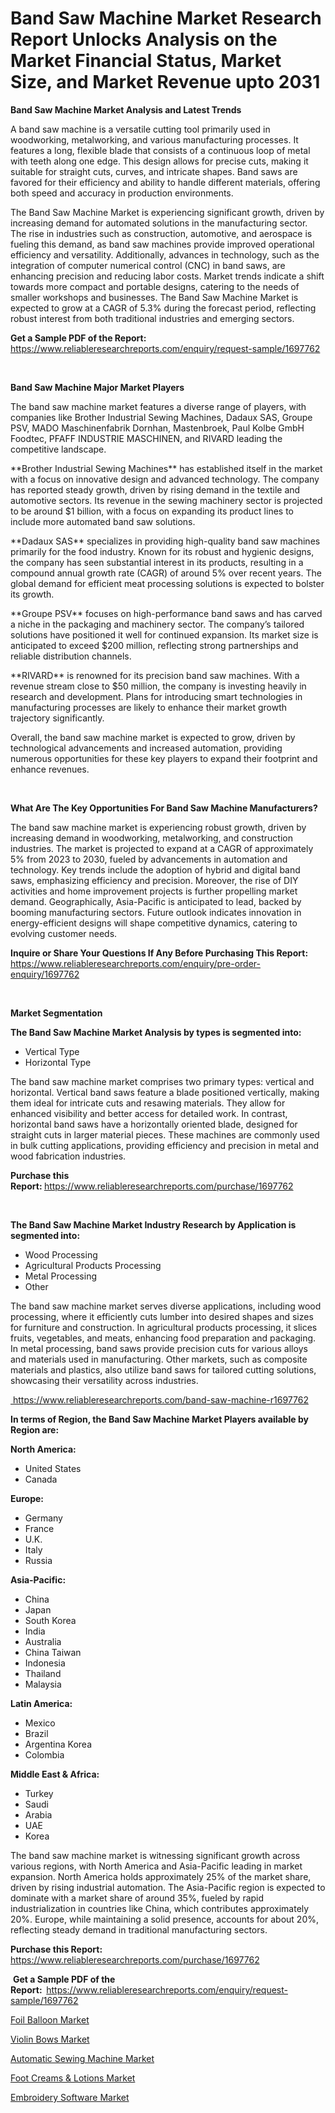 <p><h1>Band Saw Machine Market Research Report Unlocks Analysis on the Market Financial Status, Market Size, and Market Revenue upto 2031</h1></p><p><strong>Band Saw Machine Market Analysis and Latest Trends</strong></p>
<p><p>A band saw machine is a versatile cutting tool primarily used in woodworking, metalworking, and various manufacturing processes. It features a long, flexible blade that consists of a continuous loop of metal with teeth along one edge. This design allows for precise cuts, making it suitable for straight cuts, curves, and intricate shapes. Band saws are favored for their efficiency and ability to handle different materials, offering both speed and accuracy in production environments.</p><p>The Band Saw Machine Market is experiencing significant growth, driven by increasing demand for automated solutions in the manufacturing sector. The rise in industries such as construction, automotive, and aerospace is fueling this demand, as band saw machines provide improved operational efficiency and versatility. Additionally, advances in technology, such as the integration of computer numerical control (CNC) in band saws, are enhancing precision and reducing labor costs. Market trends indicate a shift towards more compact and portable designs, catering to the needs of smaller workshops and businesses. The Band Saw Machine Market is expected to grow at a CAGR of 5.3% during the forecast period, reflecting robust interest from both traditional industries and emerging sectors.</p></p>
<p><strong>Get a Sample PDF of the Report:&nbsp;</strong> <a href="https://www.reliableresearchreports.com/enquiry/request-sample/1697762?utm_campaign=11&utm_medium=2&utm_source=Github&utm_content=ia&utm_term=12122024&utm_id=band-saw-machine">https://www.reliableresearchreports.com/enquiry/request-sample/1697762</a></p>
<p>&nbsp;</p>
<p><strong>Band Saw Machine Major Market Players</strong></p>
<p><p>The band saw machine market features a diverse range of players, with companies like Brother Industrial Sewing Machines, Dadaux SAS, Groupe PSV, MADO Maschinenfabrik Dornhan, Mastenbroek, Paul Kolbe GmbH Foodtec, PFAFF INDUSTRIE MASCHINEN, and RIVARD leading the competitive landscape.</p><p>**Brother Industrial Sewing Machines** has established itself in the market with a focus on innovative design and advanced technology. The company has reported steady growth, driven by rising demand in the textile and automotive sectors. Its revenue in the sewing machinery sector is projected to be around $1 billion, with a focus on expanding its product lines to include more automated band saw solutions.</p><p>**Dadaux SAS** specializes in providing high-quality band saw machines primarily for the food industry. Known for its robust and hygienic designs, the company has seen substantial interest in its products, resulting in a compound annual growth rate (CAGR) of around 5% over recent years. The global demand for efficient meat processing solutions is expected to bolster its growth.</p><p>**Groupe PSV** focuses on high-performance band saws and has carved a niche in the packaging and machinery sector. The company’s tailored solutions have positioned it well for continued expansion. Its market size is anticipated to exceed $200 million, reflecting strong partnerships and reliable distribution channels.</p><p>**RIVARD** is renowned for its precision band saw machines. With a revenue stream close to $50 million, the company is investing heavily in research and development. Plans for introducing smart technologies in manufacturing processes are likely to enhance their market growth trajectory significantly.</p><p>Overall, the band saw machine market is expected to grow, driven by technological advancements and increased automation, providing numerous opportunities for these key players to expand their footprint and enhance revenues.</p></p>
<p>&nbsp;</p>
<p><strong>What Are The Key Opportunities For Band Saw Machine Manufacturers?</strong></p>
<p><p>The band saw machine market is experiencing robust growth, driven by increasing demand in woodworking, metalworking, and construction industries. The market is projected to expand at a CAGR of approximately 5% from 2023 to 2030, fueled by advancements in automation and technology. Key trends include the adoption of hybrid and digital band saws, emphasizing efficiency and precision. Moreover, the rise of DIY activities and home improvement projects is further propelling market demand. Geographically, Asia-Pacific is anticipated to lead, backed by booming manufacturing sectors. Future outlook indicates innovation in energy-efficient designs will shape competitive dynamics, catering to evolving customer needs.</p></p>
<p><strong>Inquire or Share Your Questions If Any Before Purchasing This Report:</strong> <a href="https://www.reliableresearchreports.com/enquiry/pre-order-enquiry/1697762?utm_campaign=11&utm_medium=2&utm_source=Github&utm_content=ia&utm_term=12122024&utm_id=band-saw-machine">https://www.reliableresearchreports.com/enquiry/pre-order-enquiry/1697762</a></p>
<p>&nbsp;</p>
<p><strong>Market Segmentation</strong></p>
<p><strong>The Band Saw Machine Market Analysis by types is segmented into:</strong></p>
<p><ul><li>Vertical Type</li><li>Horizontal Type</li></ul></p>
<p><p>The band saw machine market comprises two primary types: vertical and horizontal. Vertical band saws feature a blade positioned vertically, making them ideal for intricate cuts and resawing materials. They allow for enhanced visibility and better access for detailed work. In contrast, horizontal band saws have a horizontally oriented blade, designed for straight cuts in larger material pieces. These machines are commonly used in bulk cutting applications, providing efficiency and precision in metal and wood fabrication industries.</p></p>
<p><strong>Purchase this Report:&nbsp;</strong><a href="https://www.reliableresearchreports.com/purchase/1697762?utm_campaign=11&utm_medium=2&utm_source=Github&utm_content=ia&utm_term=12122024&utm_id=band-saw-machine">https://www.reliableresearchreports.com/purchase/1697762</a></p>
<p>&nbsp;</p>
<p><strong>The Band Saw Machine Market Industry Research by Application is segmented into:</strong></p>
<p><ul><li>Wood Processing</li><li>Agricultural Products Processing</li><li>Metal Processing</li><li>Other</li></ul></p>
<p><p>The band saw machine market serves diverse applications, including wood processing, where it efficiently cuts lumber into desired shapes and sizes for furniture and construction. In agricultural products processing, it slices fruits, vegetables, and meats, enhancing food preparation and packaging. In metal processing, band saws provide precision cuts for various alloys and materials used in manufacturing. Other markets, such as composite materials and plastics, also utilize band saws for tailored cutting solutions, showcasing their versatility across industries.</p></p>
<p><a href="https://www.reliableresearchreports.com/band-saw-machine-r1697762?utm_campaign=11&utm_medium=2&utm_source=Github&utm_content=ia&utm_term=12122024&utm_id=band-saw-machine">&nbsp;https://www.reliableresearchreports.com/band-saw-machine-r1697762</a></p>
<p><strong>In terms of Region, the Band Saw Machine Market Players available by Region are:</strong></p>
<p>
    <p> <strong> North America: </strong>
        <ul>
            <li>United States</li>
            <li>Canada</li>
        </ul>
        </p> 
    <p> <strong> Europe: </strong>
        <ul>
            <li>Germany</li>
            <li>France</li>
            <li>U.K.</li>
            <li>Italy</li>
            <li>Russia</li>
        </ul>
        </p> 
    <p> <strong> Asia-Pacific: </strong>
        <ul>
            <li>China</li>
            <li>Japan</li>
            <li>South Korea</li>
            <li>India</li>
            <li>Australia</li>
            <li>China Taiwan</li>
            <li>Indonesia</li>
            <li>Thailand</li>
            <li>Malaysia</li>
        </ul>
        </p> 
    <p> <strong> Latin America: </strong>
        <ul>
            <li>Mexico</li>
            <li>Brazil</li>
            <li>Argentina Korea</li>
            <li>Colombia</li>
        </ul>
        </p> 
    <p> <strong> Middle East & Africa: </strong>
        <ul>
            <li>Turkey</li>
            <li>Saudi</li>
            <li>Arabia</li>
            <li>UAE</li>
            <li>Korea</li>
        </ul>
    </p>
    </p>
<p><p>The band saw machine market is witnessing significant growth across various regions, with North America and Asia-Pacific leading in market expansion. North America holds approximately 25% of the market share, driven by rising industrial automation. The Asia-Pacific region is expected to dominate with a market share of around 35%, fueled by rapid industrialization in countries like China, which contributes approximately 20%. Europe, while maintaining a solid presence, accounts for about 20%, reflecting steady demand in traditional manufacturing sectors.</p></p>
<p><strong>Purchase this Report: </strong><a href="https://www.reliableresearchreports.com/purchase/1697762?utm_campaign=11&utm_medium=2&utm_source=Github&utm_content=ia&utm_term=12122024&utm_id=band-saw-machine">https://www.reliableresearchreports.com/purchase/1697762</a></p>
<p>&nbsp;<strong>Get a Sample PDF of the Report:&nbsp;&nbsp;</strong><a href="https://www.reliableresearchreports.com/enquiry/request-sample/1697762?utm_campaign=11&utm_medium=2&utm_source=Github&utm_content=ia&utm_term=12122024&utm_id=band-saw-machine">https://www.reliableresearchreports.com/enquiry/request-sample/1697762</a></p>
<p><strong></strong></p>
<p><p><a href="https://www.linkedin.com/pulse/foil-balloon-market-forecasted-from-2024-2031-expanding-luyqe?utm_campaign=11&utm_medium=2&utm_source=Github&utm_content=ia&utm_term=12122024&utm_id=band-saw-machine">Foil Balloon Market</a></p><p><a href="https://www.linkedin.com/pulse/market-revenue-forecast-violin-bows-industry-cagr-58-from-jzyxe?utm_campaign=11&utm_medium=2&utm_source=Github&utm_content=ia&utm_term=12122024&utm_id=band-saw-machine">Violin Bows Market</a></p><p><a href="https://github.com/ChiragRp1/Market-Research-Report-List-6/blob/main/automatic-sewing-machine-market.md?utm_campaign=11&utm_medium=2&utm_source=Github&utm_content=ia&utm_term=12122024&utm_id=band-saw-machine">Automatic Sewing Machine Market</a></p><p><a href="https://www.linkedin.com/pulse/foot-creams-lotions-market-expected-continue-its-upward-vb6fe?utm_campaign=11&utm_medium=2&utm_source=Github&utm_content=ia&utm_term=12122024&utm_id=band-saw-machine">Foot Creams & Lotions Market</a></p><p><a href="https://github.com/gukenneth26571/Market-Research-Report-List-1/blob/main/embroidery-software-market.md?utm_campaign=11&utm_medium=2&utm_source=Github&utm_content=ia&utm_term=12122024&utm_id=band-saw-machine">Embroidery Software Market</a></p></p>